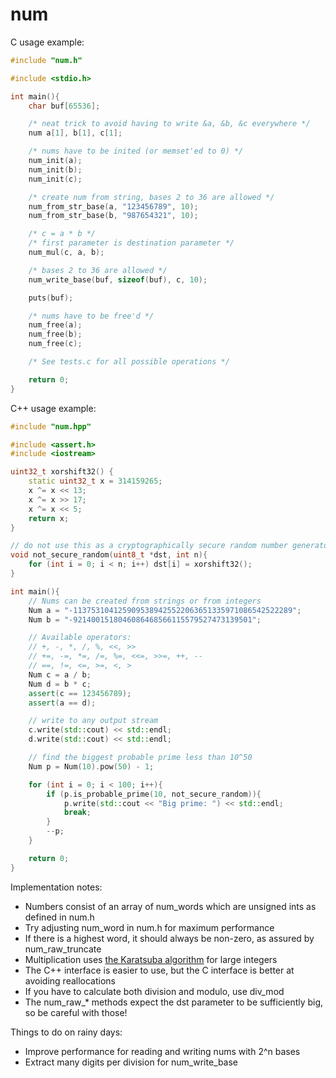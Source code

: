 # num

C usage example:
```c
#include "num.h"

#include <stdio.h>

int main(){
    char buf[65536];

    /* neat trick to avoid having to write &a, &b, &c everywhere */
    num a[1], b[1], c[1];

    /* nums have to be inited (or memset'ed to 0) */
    num_init(a);
    num_init(b);
    num_init(c);

    /* create num from string, bases 2 to 36 are allowed */
    num_from_str_base(a, "123456789", 10);
    num_from_str_base(b, "987654321", 10);

    /* c = a * b */
    /* first parameter is destination parameter */
    num_mul(c, a, b);

    /* bases 2 to 36 are allowed */
    num_write_base(buf, sizeof(buf), c, 10);

    puts(buf);

    /* nums have to be free'd */
    num_free(a);
    num_free(b);
    num_free(c);

    /* See tests.c for all possible operations */

    return 0;
}
```

C++ usage example:
```cpp
#include "num.hpp"

#include <assert.h>
#include <iostream>

uint32_t xorshift32() {
    static uint32_t x = 314159265;
    x ^= x << 13;
    x ^= x >> 17;
    x ^= x << 5;
    return x;
}

// do not use this as a cryptographically secure random number generator
void not_secure_random(uint8_t *dst, int n){
    for (int i = 0; i < n; i++) dst[i] = xorshift32();
}

int main(){
    // Nums can be created from strings or from integers
    Num a = "-1137531041259095389425522063651335971086542522289";
    Num b = "-9214001518046086468566115579527473139501";

    // Available operators:
    // +, -, *, /, %, <<, >>
    // +=, -=, *=, /=, %=, <<=, >>=, ++, --
    // ==, !=, <=, >=, <, >
    Num c = a / b;
    Num d = b * c;
    assert(c == 123456789);
    assert(a == d);

    // write to any output stream
    c.write(std::cout) << std::endl;
    d.write(std::cout) << std::endl;

    // find the biggest probable prime less than 10^50
    Num p = Num(10).pow(50) - 1;

    for (int i = 0; i < 100; i++){
        if (p.is_probable_prime(10, not_secure_random)){
            p.write(std::cout << "Big prime: ") << std::endl;
            break;
        }
        --p;
    }

    return 0;
}
```

Implementation notes:
* Numbers consist of an array of num_words which are unsigned ints as defined in num.h
* Try adjusting num_word in num.h for maximum performance
* If there is a highest word, it should always be non-zero, as assured by num_raw_truncate
* Multiplication uses [the Karatsuba algorithm](https://en.wikipedia.org/wiki/Karatsuba_algorithm) for large integers
* The C++ interface is easier to use, but the C interface is better at avoiding reallocations
* If you have to calculate both division and modulo, use div_mod
* The num_raw_* methods expect the dst parameter to be sufficiently big, so be careful with those!

Things to do on rainy days:
* Improve performance for reading and writing nums with 2^n bases
* Extract many digits per division for num_write_base